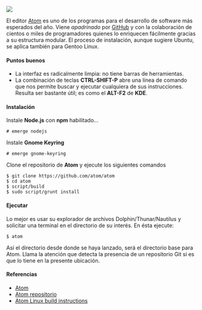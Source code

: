 
<a href="gentoo-atom-instalacion/atom.png"><img class="img-responsive" src="gentoo-atom-instalacion/atom-preview.jpg"></a>

El editor [Atom](https://atom.io) es uno de los programas para el desarrollo de software más esperados del año. Viene _apadrinado_ por [GitHub](https://github.com/) y con la colaboración de cientos o miles de programadores quienes lo enriquecen fácilmente gracias a su estructura modular. El proceso de instalación, aunque sugiere Ubuntu, se aplica también para Gentoo Linux.

#### Puntos buenos

* La interfaz es radicalmente limpia: no tiene barras de herramientas.
* La combinación de teclas **CTRL-SHIFT-P** abre una línea de comando que nos permite buscar y ejecutar cualquiera de sus instrucciones. Resulta ser bastante útil; es como el **ALT-F2** de **KDE**.

#### Instalación

Instale **Node.js** con **npm** habilitado...

    # emerge nodejs

Instale **Gnome Keyring**

    # emerge gnome-keyring

Clone el repositorio de **Atom** y ejecute los siguientes comandos

    $ git clone https://github.com/atom/atom
    $ cd atom
    $ script/build
    $ sudo script/grunt install

#### Ejecutar

Lo mejor es usar su explorador de archivos Dolphin/Thunar/Nautilus y solicitar una terminal en el directorio de su interés. En ésta ejecute:

    $ atom

Así el directorio desde donde se haya lanzado, será el directorio base para Atom. Llama la atención que detecta la presencia de un repositorio Git si es que lo tiene en la presente ubicación.

#### Referencias

* [Atom](https://atom.io)
* [Atom repositorio](https://github.com/atom/atom)
* [Atom Linux build instructions](https://github.com/atom/atom/blob/master/docs/build-instructions/linux.md)
